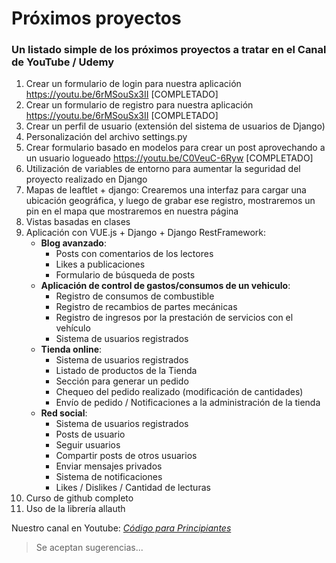 # Próximos proyectos

### Un listado simple de los próximos proyectos a tratar en el Canal de YouTube / Udemy

1. Crear un formulario de login para nuestra aplicación https://youtu.be/6rMSouSx3II  [COMPLETADO]
2. Crear un formulario de registro para nuestra aplicación https://youtu.be/6rMSouSx3II [COMPLETADO]
3. Crear un perfil de usuario (extensión del sistema de usuarios de Django)
4. Personalización del archivo settings.py
4. Crear formulario basado en modelos para crear un post aprovechando a un usuario logueado https://youtu.be/C0VeuC-6Ryw [COMPLETADO]
5. Utilización de variables de entorno para aumentar la seguridad del proyecto realizado en Django
6. Mapas de leaftlet + django: Crearemos una interfaz para cargar una ubicación geográfica, y luego de grabar ese registro, mostraremos un pin en el mapa que mostraremos en nuestra página
7. Vistas basadas en clases
8. Aplicación con VUE.js + Django + Django RestFramework: 
      * **Blog avanzado**:
          * Posts con comentarios de los lectores
          * Likes a publicaciones
          * Formulario de búsqueda de posts      
      * **Aplicación de control de gastos/consumos de un vehiculo**:
          * Registro de consumos de combustible
          * Registro de recambios de partes mecánicas 
          * Registro de ingresos por la prestación de servicios con el vehículo 
          * Sistema de usuarios registrados
      * **Tienda online**:
          * Sistema de usuarios registrados
          * Listado de productos de la Tienda
          * Sección para generar un pedido
          * Chequeo del pedido realizado (modificación de cantidades)
          * Envío de pedido / Notificaciones a la administración de la tienda
      * **Red social**:
          * Sistema de usuarios registrados
          * Posts de usuario
          * Seguir usuarios
          * Compartir posts de otros usuarios
          * Enviar mensajes privados
          * Sistema de notificaciones
          * Likes / Dislikes / Cantidad de lecturas  
9. Curso de github completo
10. Uso de la librería allauth


Nuestro canal en Youtube: *[Código para Principiantes](https://www.youtube.com/channel/UCojloc55DB6zD6zB7-kTWWQ)*

>Se aceptan sugerencias...

